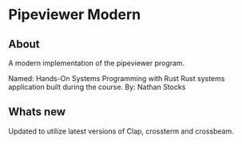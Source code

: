 # Pipeviewer Modern

## About
A modern implementation of the pipeviewer program.


Named: Hands-On Systems Programming with Rust
Rust systems application built during the course.
By: Nathan Stocks

## Whats new
Updated to utilize latest versions of Clap, crossterm and crossbeam.
